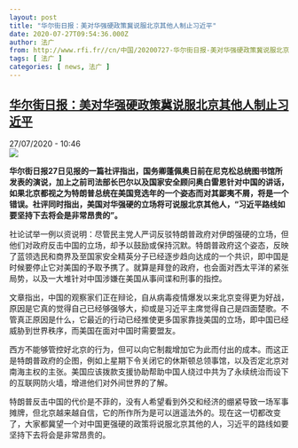 ```yaml
---
layout: post
title: "华尔街日报：美对华强硬政策冀说服北京其他人制止习近平"
date: 2020-07-27T09:54:36.000Z
author: 法广
from: http://www.rfi.fr//cn/中国/20200727-华尔街日报-美对华强硬政策冀说服北京其他人制止习近平
tags: [ 法广 ]
categories: [ news, 法广 ]
---
```

<!--1595843676000-->
[华尔街日报：美对华强硬政策冀说服北京其他人制止习近平](http://www.rfi.fr//cn/%E4%B8%AD%E5%9B%BD/20200727-%E5%8D%8E%E5%B0%94%E8%A1%97%E6%97%A5%E6%8A%A5-%E7%BE%8E%E5%AF%B9%E5%8D%8E%E5%BC%BA%E7%A1%AC%E6%94%BF%E7%AD%96%E5%86%80%E8%AF%B4%E6%9C%8D%E5%8C%97%E4%BA%AC%E5%85%B6%E4%BB%96%E4%BA%BA%E5%88%B6%E6%AD%A2%E4%B9%A0%E8%BF%91%E5%B9%B3)
------

<div>
<div>27/07/2020 - 10:46</div><img src="https://s.rfi.fr/media/display/d0cbb062-5cee-11ea-b354-005056bfd1d9/w:310/p:16x9/UGWOYYX27XHOUUTLWZTDCUPBBI.jpg"><p><strong>华尔街日报27日见报的一篇社评指出，国务卿蓬佩奥日前在尼克松总统图书馆所发表的演说，加上之前司法部长巴尔以及国家安全顾问奥白雷恩针对中国的讲话，如果北京都视之为特朗普总统在美国竞选年的一个姿态而对其鄙夷不屑，将是一个错误。社评同时指出，美国对华强硬的立场将可说服北京其他人，“习近平路线如要坚持下去将会是非常昂贵的”。</strong></p><div class="t-content__body u-clearfix"><div class="m-interstitial"></div><p>社论试举一例以资说明：尽管民主党人严词反驳特朗普政府对伊朗强硬的立场，但他们对政府反击中国的立场，却予以鼓励或保持沉默。特朗普政府这个姿态，反映了蓝领选民和商界及至国家安全精英分子已经逐步趋向达成的一个共识，即中国是时候要停止它对美国的予取予携了。就算是拜登的政府，也会面对西太平洋的紧张局势，以及一大堆针对中国涉嫌在美国从事间谍和刑事的指控。</p><p>文章指出，中国的观察家们正在辩论，自从病毒疫情爆发以来北京变得更为好战，原因是它真的觉得自己已经够强够大，抑或是习近平主席觉得自己是四面楚歌。不管真正原因是什么，它最近的行动已经推使更多国家靠拢美国的立场，即中国已经威胁到世界秩序，而美国在面对中国时需要盟友。</p><p>西方不能够管控好北京的行为，但可以向它制裁增加它为此而付出的成本。而这正是特朗普政府的企图，例如上星期下令关闭它的休斯顿总领事馆，以及否定北京对南海主权的主张。美国应该拨款支援协助帮助中国人绕过中共为了永续统治而设下的互联网防火墙，增进他们对外间世界的了解。</p><p>特朗普反击中国的代价是不菲的，没有人希望看到外交和经济的绷紧导致一场军事摊牌，但北京越来越自信，它的所作所为是可以逍遥法外的。现在这一切都改变了，大家都冀望一个对中国更强硬的政策将说服北京其他的人，习近平的路线如要坚持下去将会是非常昂贵的。</p><div class="o-self-promo o-self-promo--nl o-self-promo--hidden" data-selfpromo-newsletter></div><div class="o-self-promo o-self-promo--app o-self-promo--hidden" data-selfpromo-app></div></div>
</div>
